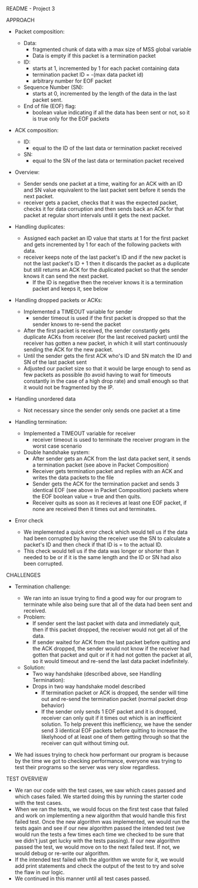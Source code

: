 README - Project 3


APPROACH

- Packet composition:
  - Data:
    - fragmented chunk of data with a max size of MSS global variable
    - Data is empty if this packet is a termination packet
  - ID:
    - starts at 1, incremented by 1 for each packet containing data
    - termination packet ID = -(max data packet id)
    - arbitrary number for EOF packet
  - Sequence Number (SN): 
    - starts at 0, incremented by the length of the data in the last
      packet sent.
  - End of file (EOF) flag:
    - boolean value indicating if all the data has been sent or not,
      so it is true only for the EOF packets

- ACK composition:
  - ID:
    - equal to the ID of the last data or termination packet received
  - SN:
    - equal to the SN of the last data or termination packet received

- Overview:
  - Sender sends one packet at a time, waiting for an ACK with an
    ID and SN value equivalent to the last packet sent before it
    sends the next packet.
  - receiver gets a packet, checks that it was the expected packet, 
    checks it for data corruption and then sends back an ACK for that
    packet at regular short intervals until it gets the next packet.

- Handling duplicates:
  - Assigned each packet an ID value that starts at 1 for the first
    packet and gets incremented by 1 for each of the following
    packets with data.
  - receiver keeps note of the last packet's ID and if the new packet
    is not the last packet's ID + 1 then it discards the packet as a
    duplicate but still returns an ACK for the duplicated packet so
    that the sender knows it can send the next packet.
    - If the ID is negative then the receiver knows it is a
      termination packet and keeps it, see below

- Handling dropped packets or ACKs:
  - Implemented a TIMEOUT variable for sender
    - sender timeout is used if the first packet is dropped so that
      the sender knows to re-send the packet
  - After the first packet is received, the sender constantly gets 
    duplicate ACKs from receiver (for the last received packet) until
    the receiver has gotten a new packet, in which it will start
    continuously sending the ACK for the new packet.
  - Until the sender gets the first ACK who's ID and SN match the ID 
    and SN of the last packet sent
  - Adjusted our packet size so that it would be large enough to send
    as few packets as possible (to avoid having to wait for timeouts
    constantly in the case of a high drop rate) and small enough so
    that it would not be fragmented by the IP.

- Handling unordered data
  - Not necessary since the sender only sends one packet at a time

- Handling termination:
  - Implemented a TIMEOUT variable for receiver
    - receiver timeout is used to terminate the receiver program in
      the worst case scenario
  - Double handshake system:
    - After sender gets an ACK from the last data packet sent, it
      sends a termination packet (see above in Packet Composition)
    - Receiver gets termination packet and replies with an ACK and
      writes the data packets to the file
    - Sender gets the ACK for the termination packet and sends 3
      identical EOF (see above in Packet Composition) packets where 
      the EOF boolean value = true and then quits.
    - Receiver quits as soon as it recieves at least one EOF packet,
      if none are received then it times out and terminates.

- Error check
  - We implemented a quick error check which would tell us if the
    data had been corrupted by having the receiver use the SN to
    calculate a packet's ID and then check if that ID is = to the 
    actual ID.
  - This check would tell us if the data was longer or shorter than
    it needed to be or if it is the same length and the ID or SN
    had also been corrupted.


CHALLENGES

- Termination challenge:
  - We ran into an issue trying to find a good way for our program to
    terminate while also being sure that all of the data had been
    sent and received.
  - Problem:
    - If sender sent the last packet with data and immediately quit,
      then if this packet dropped, the receiver would not get all of
      the data.
    - If sender waited for ACK from the last packet before quitting 
      and the ACK dropped, the sender would not know if the receiver
      had gotten that packet and quit or if it had not gotten the
      packet at all, so it would timeout and re-send the last data
      packet indefinitely.
  - Solution:
    - Two way handshake (described above, see Handling Termination):
    - Drops in two way handshake model described
      - If termination packet or ACK is dropped, the sender will time 
        out and re-send the termination packet (normal packet drop
        behavior)
      - If the sender only sends 1 EOF packet and it is dropped, 
        receiver can only quit if it times out which is an 
        inefficient solution. To help prevent this inefficiency, we
        have the sender send 3 identical EOF packets before quitting
        to increase the likelyhood of at least one of them getting
        through so that the receiver can quit without timing out.

- We had issues trying to check how performant our program is because
  by the time we got to checking performance, everyone was trying to
  test their programs so the server was very slow regardless.


TEST OVERVIEW
- We ran our code with the test cases, we saw which cases passed and 
  which cases failed. We started doing this by running the starter 
  code with the test cases.
- When we ran the tests, we would focus on the first test case that
  failed and work on implementing a new algorithm that would handle
  this first failed test. Once the new algorithm was implemented, we
  would run the tests again and see if our new algorithm passed the
  intended test (we would run the tests a few times each time we
  checked to be sure that we didn't just get lucky with the tests
  passing). If our new algorithm passed the test, we would move on
  to the next failed test. If not, we would debug or re-write our
  algorithm.
- If the intended test failed with the algorithm we wrote for it, we
  would add print statements and check the output of the test to try
  and solve the flaw in our logic.
- We continued in this manner until all test cases passed.
